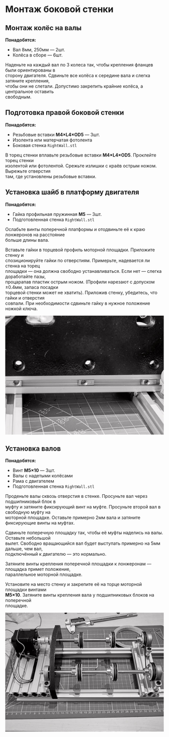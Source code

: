 # Монтаж боковой стенки

## Монтаж колёс на валы

**Понадобятся:**
- Вал 8мм, 250мм — 2шт.
- Колёса в сборе — 6шт.

Наденьте на каждый вал по 3 колеса так, чтобы крепления фланцев были ориентированы в  
сторону двигателя. Сдвиньте все колёса к середине вала и слегка затяните крепления,  
чтобы они не слетали. Допустимо закрепить крайние колёса, а центральное оставить  
свободным.

## Подготовка правой боковой стенки

**Понадобятся:**
- Резьбовые вставки **M4×L4×OD5** — 3шт.
- Изолента или матерчатая фотолента
- Боковая стенка `RightWall.stl`

В торец стенки вплавьте резьбовые вставки **M4×L4×OD5**. Проклейте торец стенки  
изолентой или фотолентой. Срежьте излишки с краёв острым ножом. Вырежьте отверстия  
там, где установлены резьбовые вставки.

## Установка шайб в платформу двигателя

**Понадобятся:**
- Гайка профильная пружинная **M5** — 3шт.
- Подготовленная стенка `RightWall.stl`

Ослабьте винты поперечной платформы и отодвиньте её к краю лонжеронов на расстояние  
больше длины вала.

Вставьте гайки в торцевой профиль моторной площадки. Приложите стенку и  
спозиционируйте гайки по отверстиям. Примерьте, надевается ли стенка на торец  
площадки — она должна свободно устанавливаться. Если нет — слегка доработайте пазы,  
процарапав пластик острым ножом. (Профили нарезают с допуском ±0.4мм, запаса посадки  
торцевой стенки может не хватить). Приложив стенку, убедитесь, что гайки и отверстия  
совпали. При необходимости сдвиньте гайку в нужное положение ножкой ключа.

![305_Face_Wall_Mount_Board_R5B4656.jpg](img/305_Face_Wall_Mount_Board_R5B4656.jpg)

## Установка валов

**Понадобятся:**
- Винт **M5×10** — 3шт.
- Валы с надетыми колёсами
- Рама с двигателем
- Подготовленная стенка `RightWall.stl`

Проденьте валы сквозь отверстия в стенке. Просуньте вал через подшипниковый блок в  
муфту и затяните фиксирующий винт на муфте. Просуньте второй вал в свободную муфту на  
моторной площадке. Оставьте примерно 2мм вала и затяните фиксирующие винты на муфтах.

Сдвиньте поперечную площадку так, чтобы её муфты наделись на валы. Оставьте небольшой  
вылет. Свободно вращающийся вал будет выступать примерно на 5мм дальше, чем вал,  
подключённый к двигателю — это нормально.

Затяните винты крепления поперечной площадки к лонжеронам — площадка примет положение,  
параллельное моторной площадке.

Установите на место стенку и закрепите её на торце моторной площадки винтами  
**M5×10**. Затяните винты крепления вала у подшипниковых блоков на поперечной  
площадке.

![305_Face_Wall_Mount_finalSetup_R5B4658.jpg](img/305_Face_Wall_Mount_finalSetup_R5B4658.jpg)

